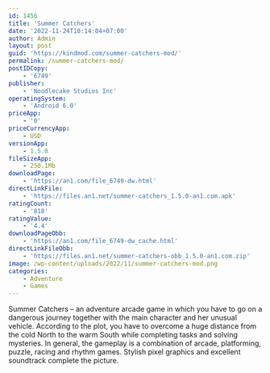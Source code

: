 ```yaml
---
id: 1456
title: 'Summer Catchers'
date: '2022-11-24T10:14:04+07:00'
author: Admin
layout: post
guid: 'https://kindmod.com/summer-catchers-mod/'
permalink: /summer-catchers-mod/
postIDCopy:
    - '6749'
publisher:
    - 'Noodlecake Studios Inc'
operatingSystem:
    - 'Android 6.0'
priceApp:
    - '0'
priceCurrencyApp:
    - USD
versionApp:
    - 1.5.0
fileSizeApp:
    - 250.1Mb
downloadPage:
    - 'https://an1.com/file_6749-dw.html'
directLinkFile:
    - 'https://files.an1.net/summer-catchers_1.5.0-an1.com.apk'
ratingCount:
    - '818'
ratingValue:
    - '4.4'
downloadPageObb:
    - 'https://an1.com/file_6749-dw_cache.html'
directLinkFileObb:
    - 'https://files.an1.net/summer-catchers-obb_1.5.0-an1.com.zip'
image: /wp-content/uploads/2022/11/summer-catchers-mod.png
categories:
    - Adventure
    - Games
---
```


Summer Catchers – an adventure arcade game in which you have to go on a dangerous journey together with the main character and her unusual vehicle. According to the plot, you have to overcome a huge distance from the cold North to the warm South while completing tasks and solving mysteries. In general, the gameplay is a combination of arcade, platforming, puzzle, racing and rhythm games. Stylish pixel graphics and excellent soundtrack complete the picture.